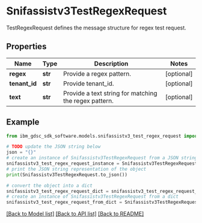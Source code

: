 # Snifassistv3TestRegexRequest

TestRegexRequest defines the message structure for regex test request.

## Properties

Name | Type | Description | Notes
------------ | ------------- | ------------- | -------------
**regex** | **str** | Provide a regex pattern. | [optional] 
**tenant_id** | **str** | Provide tenant_id. | [optional] 
**text** | **str** | Provide a text string for matching the regex pattern. | [optional] 

## Example

```python
from ibm_gdsc_sdk_software.models.snifassistv3_test_regex_request import Snifassistv3TestRegexRequest

# TODO update the JSON string below
json = "{}"
# create an instance of Snifassistv3TestRegexRequest from a JSON string
snifassistv3_test_regex_request_instance = Snifassistv3TestRegexRequest.from_json(json)
# print the JSON string representation of the object
print(Snifassistv3TestRegexRequest.to_json())

# convert the object into a dict
snifassistv3_test_regex_request_dict = snifassistv3_test_regex_request_instance.to_dict()
# create an instance of Snifassistv3TestRegexRequest from a dict
snifassistv3_test_regex_request_from_dict = Snifassistv3TestRegexRequest.from_dict(snifassistv3_test_regex_request_dict)
```
[[Back to Model list]](../README.md#documentation-for-models) [[Back to API list]](../README.md#documentation-for-api-endpoints) [[Back to README]](../README.md)


